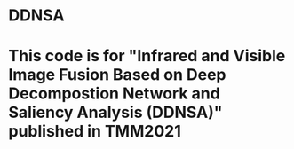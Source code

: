 # DDNSA
# This code is for "Infrared and Visible Image Fusion Based on Deep Decompostion Network and Saliency Analysis (DDNSA)" published in TMM2021
